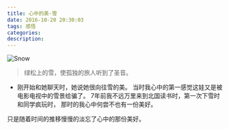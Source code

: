 ```yaml
---
title: 心中的美-雪
date: 2016-10-20 20:30:03
tags: 感悟
categories:
description:
---
```

![Snow](/images/snow.png)
> 绿松上的雪，使孤独的旅人听到了圣音。

- 刚开始和她聊天时，她说她很向往雪的美。
当时我心中的第一感觉这娃又是被电影电视中的雪景给骗了。
7年前我不远万里来到北国读书时，第一次下雪时和同学疯玩时，
那时的我心中何尝不也有一份美好。

只是随着时间的推移慢慢的淡忘了心中的那份美好。
